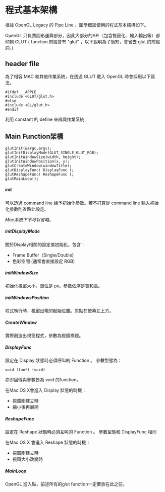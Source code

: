 # 程式基本架構

根據 OpenGL Legacy 的 Pipe Line ，圖學概論使用的程式基本結構如下。

OpenGL 只負責圖形運算部分，因此大部分的API（包含視窗化、輸入輸出等）都仰賴 GLUT ( function 前綴會有 "glut" ，以下說明為了簡短，會省去 glut 的前綴詞。)

## header file
為了相容 MAC 和其他作業系統，在透過 GLUT 載入 OpenGL 時會採用以下寫法。
```
#ifdef __APPLE__
#include <GLUT/glut.h>
#else
#include <GL/glut.h>
#endif
```
利用 constant 的 define 來辨識作業系統

## Main Function架構

```
glutInit(&argc,argv);
glutInitDisplayMode(GLUT_SINGLE|GLUT_RGB);
glutInitWindowSize(width, height);
glutInitWindowPosition(x, y);
glutCreateWindow(windowTitle);
glutDisplayFunc( DisplayFunc );
glutReshapeFunc( ReshapeFunc );
glutMainLoop();
```
##### init
  可以透過 command line 給予初始化參數。若不打算從 command line 輸入初始化參數則省略此設定。

  *Mac系統下不可以省略。*

##### initDisplayMode
  關於Display相關的設定值初始化，包含：
  * Frame Buffer（Single/Double)
  * 色彩空間 (通常會直接設定 RGB)

##### initWindowSize
  初始化視窗大小，單位是 px。參數依序是寬和高。

##### initWindowsPosition
  程式執行時，視窗出現的起始位置。原點在螢幕左上方。

##### CreateWindow
  實際創造出視窗程式，參數為視窗標題。

##### DisplayFunc
  設定在 Display 狀態時必須呼叫的 Function 。
  參數型態為：
```
void (fun*) (void)
```
  亦即回傳與參數皆為 void 的function。

  在Mac OS X會進入 Display 狀態的時機：
  * 視窗剛建立時
  * 縮小後再展開

##### ReshapeFunc
  設定在 Reshape 狀態時必須互叫的 Function 。
  參數型態和 DisplayFunc 相同

  在Mac OS X 會進入 Reshape 狀態的時機：
  * 視窗剛建立時
  * 視窗大小改變時

##### MainLoop
  OpenGL 進入點，前述所有的glut function一定要放在此之前。
